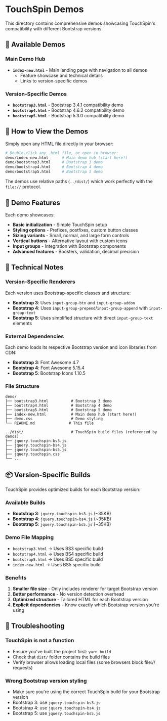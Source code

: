 # TouchSpin Demos

This directory contains comprehensive demos showcasing TouchSpin's compatibility with different Bootstrap versions.

## 🎯 Available Demos

### Main Demo Hub
- **`index-new.html`** - Main landing page with navigation to all demos
  - Feature showcase and technical details
  - Links to version-specific demos

### Version-Specific Demos
- **`bootstrap3.html`** - Bootstrap 3.4.1 compatibility demo
- **`bootstrap4.html`** - Bootstrap 4.6.2 compatibility demo  
- **`bootstrap5.html`** - Bootstrap 5.3.0 compatibility demo

## 🚀 How to View the Demos

Simply open any HTML file directly in your browser:

```bash
# Double-click any .html file, or open in browser:
demo/index-new.html      # Main demo hub (start here!)
demo/bootstrap3.html     # Bootstrap 3 demo
demo/bootstrap4.html     # Bootstrap 4 demo
demo/bootstrap5.html     # Bootstrap 5 demo
```

The demos use relative paths (`../dist/`) which work perfectly with the `file://` protocol.

## 📱 Demo Features

Each demo showcases:

- **Basic initialization** - Simple TouchSpin setup
- **Styling options** - Prefixes, postfixes, custom button classes
- **Sizing variants** - Small, normal, and large form controls
- **Vertical buttons** - Alternative layout with custom icons
- **Input groups** - Integration with Bootstrap components
- **Advanced features** - Boosters, validation, decimal precision

## 🔧 Technical Notes

### Version-Specific Renderers
Each version uses Bootstrap-specific classes and structure:
- **Bootstrap 3**: Uses `input-group-btn` and `input-group-addon`
- **Bootstrap 4**: Uses `input-group-prepend`/`input-group-append` with `input-group-text`
- **Bootstrap 5**: Uses simplified structure with direct `input-group-text` elements

### External Dependencies
Each demo loads its respective Bootstrap version and icon libraries from CDN:
- **Bootstrap 3**: Font Awesome 4.7
- **Bootstrap 4**: Font Awesome 5.15.4  
- **Bootstrap 5**: Bootstrap Icons 1.10.5

### File Structure
```
demo/
├── bootstrap3.html          # Bootstrap 3 demo
├── bootstrap4.html          # Bootstrap 4 demo
├── bootstrap5.html          # Bootstrap 5 demo
├── index-new.html           # Main demo hub (start here!)
├── demo.css                 # Demo styling
└── README.md               # This file

../dist/                     # TouchSpin build files (referenced by demos)
├── jquery.touchspin-bs3.js
├── jquery.touchspin-bs4.js  
├── jquery.touchspin-bs5.js
├── jquery.touchspin.css
└── ...
```

## 📦 Version-Specific Builds

TouchSpin provides optimized builds for each Bootstrap version:

### Available Builds
- **Bootstrap 3**: `jquery.touchspin-bs3.js` (~35KB)
- **Bootstrap 4**: `jquery.touchspin-bs4.js` (~35KB)  
- **Bootstrap 5**: `jquery.touchspin-bs5.js` (~35KB)

### Demo File Mapping
- `bootstrap3.html` → Uses BS3 specific build
- `bootstrap4.html` → Uses BS4 specific build  
- `bootstrap5.html` → Uses BS5 specific build
- `index-new.html` → Uses BS5 specific build

### Benefits
1. **Smaller file size** - Only includes renderer for target Bootstrap version
2. **Better performance** - No version detection overhead
3. **Optimized structure** - Tailored HTML for each Bootstrap version
4. **Explicit dependencies** - Know exactly which Bootstrap version you're using



## 🐛 Troubleshooting

### TouchSpin is not a function
- Ensure you've built the project first: `yarn build`
- Check that `dist/` folder contains the build files
- Verify browser allows loading local files (some browsers block file:// requests)

### Wrong Bootstrap version styling
- Make sure you're using the correct TouchSpin build for your Bootstrap version
- Bootstrap 3: use `jquery.touchspin-bs3.js`
- Bootstrap 4: use `jquery.touchspin-bs4.js`  
- Bootstrap 5: use `jquery.touchspin-bs5.js`
